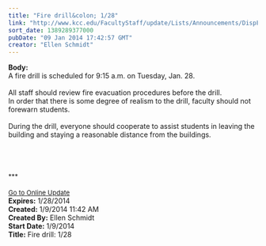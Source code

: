 ```yaml
---
title: "Fire drill&colon; 1/28"
link: "http://www.kcc.edu/FacultyStaff/update/Lists/Announcements/DispForm.aspx?ID=1386"
sort_date: 1389289377000
pubDate: "09 Jan 2014 17:42:57 GMT"
creator: "Ellen Schmidt"
---
```


<div><b>Body:</b> <div class="ExternalClass9F6FEB87ECC6455485C3EAAEE2A9008C"><div>
<div>A fire drill is scheduled for 9:15 a.m. on Tuesday, Jan. 28.</div>
<div> </div>
<div></div>
<div></div>
<div>All staff should review fire evacuation procedures before the drill.</div>
<div>In order that there is some degree of realism to the drill, faculty should not forewarn students. </div>
<div> </div>
<div></div>
<div></div>
<div>During the drill, everyone should cooperate to assist students in leaving the building and staying a reasonable distance from the buildings.</div>
<div> </div>
<div> </div>
<div> </div>
<div> </div>
<div></div>
<div></div>
<div></div>
<div></div>
<div></div>
<div></div>
<div></div>
<div>
<div></div>
<div>
<div><font size="2">***</font></div>
<div> </div>
<div><font size="2"></font></div>
<div></div>
<div><font size="2"></font></div>
<div><font size="2"><a href="/FacultyStaff/update/Pages/dailyupdate.aspx">Go to Online Update</a></font></div></div></div></div></div></div>
<div><b>Expires:</b> 1/28/2014</div>
<div><b>Created:</b> 1/9/2014 11:42 AM</div>
<div><b>Created By:</b> Ellen Schmidt</div>
<div><b>Start Date:</b> 1/9/2014</div>
<div><b>Title:</b> Fire drill: 1/28</div>
